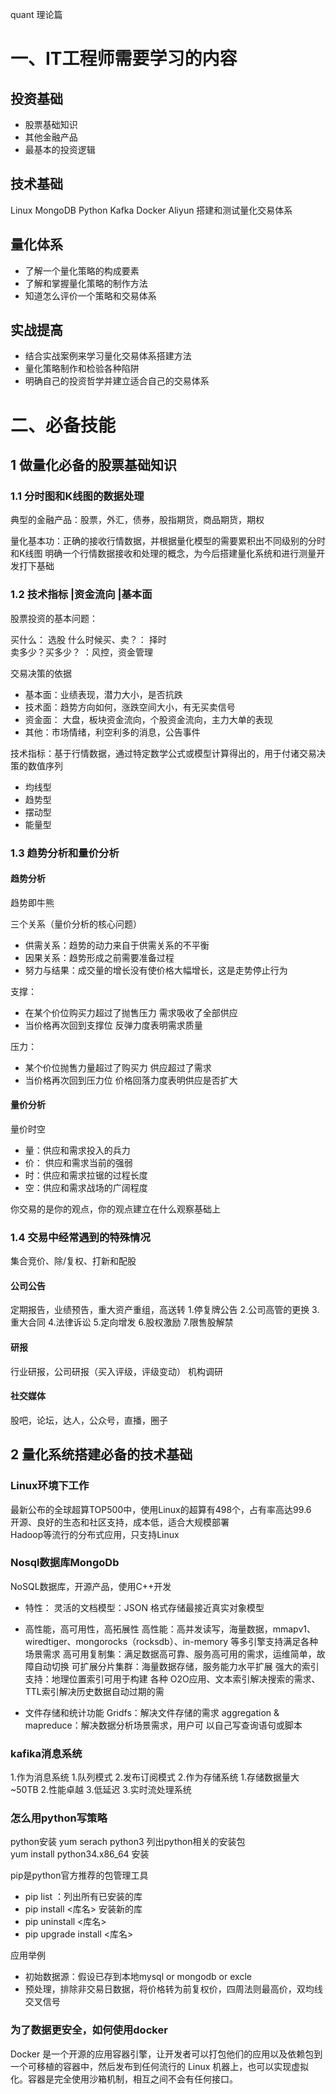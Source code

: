 quant
理论篇
# 一、IT工程师需要学习的内容
## 投资基础
- 股票基础知识
- 其他金融产品
- 最基本的投资逻辑

## 技术基础
Linux MongoDB Python Kafka Docker Aliyun
搭建和测试量化交易体系

## 量化体系
- 了解一个量化策略的构成要素
- 了解和掌握量化策略的制作方法
- 知道怎么评价一个策略和交易体系

## 实战提高
- 结合实战案例来学习量化交易体系搭建方法
- 量化策略制作和检验各种陷阱
- 明确自己的投资哲学并建立适合自己的交易体系

# 二、必备技能
## 1 做量化必备的股票基础知识
### 1.1 分时图和K线图的数据处理
典型的金融产品：股票，外汇，债券，股指期货，商品期货，期权

量化基本功：正确的接收行情数据，并根据量化模型的需要累积出不同级别的分时和K线图
明确一个行情数据接收和处理的概念，为今后搭建量化系统和进行测量开发打下基础

### 1.2 技术指标 |资金流向 |基本面
股票投资的基本问题：   

买什么： 选股
什么时候买、卖？： 择时     
卖多少？买多少？ ：风控，资金管理    

交易决策的依据
- 基本面：业绩表现，潜力大小，是否抗跌
- 技术面：趋势方向如何，涨跌空间大小，有无买卖信号
- 资金面： 大盘，板块资金流向，个股资金流向，主力大单的表现
- 其他：市场情绪，利空利多的消息，公告事件


 技术指标：基于行情数据，通过特定数学公式或模型计算得出的，用于付诸交易决策的数值序列
 - 均线型
 - 趋势型
 - 摆动型
 - 能量型

### 1.3 趋势分析和量价分析
#### 趋势分析
趋势即牛熊

三个关系（量价分析的核心问题）
- 供需关系：趋势的动力来自于供需关系的不平衡
- 因果关系：趋势形成之前需要准备过程
- 努力与结果：成交量的增长没有使价格大幅增长，这是走势停止行为

支撑：
- 在某个价位购买力超过了抛售压力 需求吸收了全部供应
- 当价格再次回到支撑位 反弹力度表明需求质量

压力：
- 某个价位抛售力量超过了购买力 供应超过了需求
- 当价格再次回到压力位 价格回落力度表明供应是否扩大
#### 量价分析
量价时空
- 量：供应和需求投入的兵力
- 价： 供应和需求当前的强弱
- 时：供应和需求拉锯的过程长度
- 空：供应和需求战场的广阔程度

你交易的是你的观点，你的观点建立在什么观察基础上

### 1.4 交易中经常遇到的特殊情况
集合竞价、除/复权、打新和配股
#### 公司公告
定期报告，业绩预告，重大资产重组，高送转
1.停复牌公告
2.公司高管的更换
3.重大合同
4.法律诉讼
5.定向增发
6.股权激励
7.限售股解禁

#### 研报
行业研报，公司研报（买入评级，评级变动）
机构调研
#### 社交媒体
股吧，论坛，达人，公众号，直播，圈子
## 2 量化系统搭建必备的技术基础
### Linux环境下工作
最新公布的全球超算TOP500中，使用Linux的超算有498个，占有率高达99.6       
开源、良好的生态和社区支持，成本低，适合大规模部署      
Hadoop等流行的分布式应用，只支持Linux


### Nosql数据库MongoDb
NoSQL数据库，开源产品，使用C++开发

- 特性：
  灵活的文档模型：JSON 格式存储最接近真实对象模型

- 高性能，高可用性，高拓展性
   高性能：高并发读写，海量数据，mmapv1、wiredtiger、mongorocks（rocksdb）、in-memory 等多引擎支持满足各种场景需求
   高可用复制集：满足数据高可靠、服务高可用的需求，运维简单，故障自动切换
   可扩展分片集群：海量数据存储，服务能力水平扩展
   强大的索引支持：地理位置索引可用于构建 各种 O2O应用、文本索引解决搜索的需求、TTL索引解决历史数据自动过期的需
- 文件存储和统计功能
 Gridfs：解决文件存储的需求
 aggregation & mapreduce：解决数据分析场景需求，用户可
以自己写查询语句或脚本

### kafika消息系统
1.作为消息系统
1.队列模式
2.发布订阅模式
2.作为存储系统
1.存储数据量大 ~50TB
2.性能卓越
3.低延迟
3.实时流处理系统
### 怎么用python写策略
python安装
yum serach python3 列出python相关的安装包  
yum install python34.x86_64 安装


pip是python官方推荐的包管理工具
- pip list ：列出所有已安装的库
- pip install <库名> 安装新的库
- pip uninstall <库名>
- pip upgrade install <库名>

应用举例
- 初始数据源：假设已存到本地mysql or mongodb or excle
- 预处理，排除非交易日数据，将价格转为前复权价，四周法则最高价，双均线交叉信号
### 为了数据更安全，如何使用docker
Docker 是一个开源的应用容器引擎，让开发者可以打包他们的应用以及依赖包到一个可移植的容器中，然后发布到任何流行的 Linux 机器上，也可以实现虚拟化。容器是完全使用沙箱机制，相互之间不会有任何接口。
